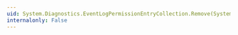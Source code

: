 ```yaml
---
uid: System.Diagnostics.EventLogPermissionEntryCollection.Remove(System.Diagnostics.EventLogPermissionEntry)
internalonly: False
---
```

